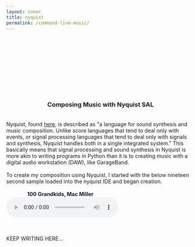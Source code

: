 ```yaml
---
layout: inner
title: nyquist
permalink: /command-line-music/
---
```

## <br>
## <br>
## <br>
<div align="center">
<h3>Composing Music with Nyquist SAL</h3>
</div>
<br>
<div align="left">
Nyquist, 
found <a href="https://www.cs.cmu.edu/~rbd/doc/nyquist/part2.html#2">here</a>, 
is described as "a language for sound synthesis and music composition. Unlike score languages that tend to deal only with events, or signal processing languages that tend to deal only with signals and synthesis, Nyquist handles both in a single integrated system." This basically means that signal processing and sound synthesis in Nyquist is more akin to writing programs in Python than it is to creating music with a digital audio workstation (DAW), like GarageBand.
<br><br>
To create my composition using Nyquist, I started with the below nineteen second sample loaded into the nyquist IDE and began creation.
<br><br>
<strong>&emsp;&emsp;&emsp;&emsp;100 Grandkids, Mac Miller</strong>
<br>
<audio controls="controls">
  <source>	
   <script src="https://github.com/Sebastian-O-Rodriguez/about/blob/master/audio/100-grandkids-sample.wav"></script>
  </source>
  <p>Your browser does not support the audio element.</p>
</audio>


<br><br>
KEEP WRITING HERE...
</div>